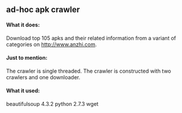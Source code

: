 ## ad-hoc apk crawler

#### What it does:
Download top 105 apks and their related information from a variant of categories on http://www.anzhi.com.

#### Just to mention:
The crawler is single threaded.
The crawler is constructed with two crawlers and one downloader.

#### What it used:
beautifulsoup 4.3.2
python 2.7.3
wget
